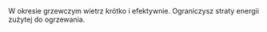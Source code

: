 ---
layout: nothing
categories: Prąd
tags: tip
body: W okresie grzewczym wietrz krótko i efektywnie. Ograniczysz straty energii zużytej do ogrzewania.
---